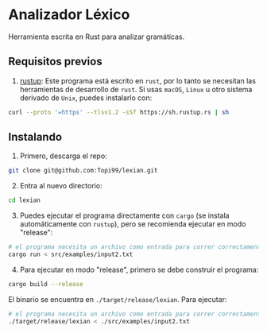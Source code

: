 # Analizador Léxico

Herramienta escrita en Rust para analizar gramáticas.

## Requisitos previos

1. [rustup](https://www.rust-lang.org/tools/install): Este programa está escrito en `rust`, por lo tanto se necesitan las herramientas de desarrollo de `rust`. Si usas `macOS`, `Linux` u otro sistema derivado de `Unix`, puedes instalarlo con:
  ```bash
  curl --proto '=https' --tlsv1.2 -sSf https://sh.rustup.rs | sh
  ```

## Instalando

1. Primero, descarga el repo:
  ```bash
  git clone git@github.com:Topi99/lexian.git
  ```

2. Entra al nuevo directorio:
  ```bash
  cd lexian
  ```

3. Puedes ejecutar el programa directamente con `cargo` (se instala automáticamente con `rustup`), pero se recomienda ejecutar en modo "release":
  ```bash
  # el programa necesita un archivo como entrada para correr correctamente
  cargo run < src/examples/input2.txt
  ```

4. Para ejecutar en modo "release", primero se debe construir el programa:
  ```bash
  cargo build --release
  ```
  El binario se encuentra en `./target/release/lexian`. Para ejecutar:
  ```bash
  # el programa necesita un archivo como entrada para correr correctamente
  ./target/release/lexian < ./src/examples/input2.txt
  ```
